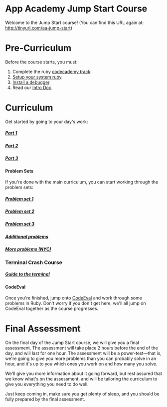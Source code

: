 # App Academy Jump Start Course

Welcome to the Jump Start course!
(You can find this URL again at: http://tinyurl.com/aa-jump-start)

# Pre-Curriculum

Before the course starts, you must:

1. Complete the ruby [codecademy track][codecademy-ruby].
2. [Setup your system ruby][ruby-setup].
3. [Install a debugger][debugger-setup].
4. Read our [Intro Doc][intro-doc].

[codecademy-ruby]: https://www.codecademy.com/learn/ruby
[ruby-setup]: ./pre-curriculum/ruby-setup.md
[debugger-setup]: ./pre-curriculum/debugger-setup.md
[intro-doc]: ./pre-curriculum/intro.md


# Curriculum
Get started by going to your day's work:
##### [Part 1](./part1/part1.md)
##### [Part 2](./part2/part2.md)
##### [Part 3](./part3/part3.md)


#### Problem Sets

If you're done with the main curriculum, you can start working through the problem sets:
##### [Problem set 1](./problem-sets/problem-set-1.rb)
##### [Problem set 2](./problem-sets/problem-set-2.rb)
##### [Problem set 3](./problem-sets/problem-set-3.rb)
##### [Additional problems](./problem-sets/problem-set-additional-problems.rb)
##### [More problems (NYC)](./problem-sets/nyc_extra_problems.rb)


### Terminal Crash Course
##### [Guide to the terminal](./terminal-commands.txt)

#### CodeEval
Once you're finished, jump onto [CodeEval](http://codeeval.com) and work through some problems in Ruby. Don't worry if you don't get here, we'll all jump on CodeEval together as the course progresses.

# Final Assessment

On the final day of the Jump Start course, we will give you a final assessment. The assessment will take place 2 hours before the end of the day, and will last for one hour. The assessment will be a power-test—that is, we're going to give you more problems than you can probably solve in an hour, and it's up to you which ones you work on and how many you solve.

We'll give you more information about it going forward, but rest assured that we know what's on the assessment, and will be tailoring the curriculum to give you everything you need to do well.

Just keep coming in, make sure you get plenty of sleep, and you should be fully prepared by the final assessment.

